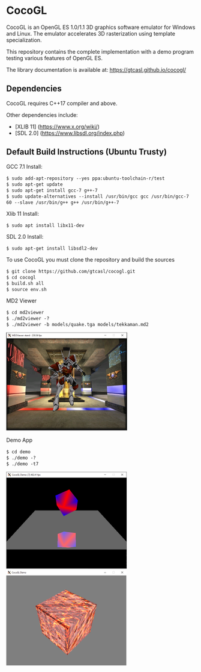 # CocoGL

CocoGL is an OpenGL ES 1.0/1.1 3D graphics software emulator for Windows and Linux.
The emulator accelerates 3D rasterization using template specialization.

This repository contains the complete implementation with a demo program testing various features of OpenGL ES.


The library documentation is available at:
https://gtcasl.github.io/cocogl/


Dependencies
------------
CocoGL requires C++17 compiler and above.

Other dependencies include:

  - [XLIB 11] (https://www.x.org/wiki/)
  - [SDL 2.0] (https://www.libsdl.org/index.php)

Default Build Instructions (Ubuntu Trusty)
------------------------------------------

GCC 7.1 Install:
  
    $ sudo add-apt-repository --yes ppa:ubuntu-toolchain-r/test
    $ sudo apt-get update
    $ sudo apt-get install gcc-7 g++-7
    $ sudo update-alternatives --install /usr/bin/gcc gcc /usr/bin/gcc-7 60 --slave /usr/bin/g++ g++ /usr/bin/g++-7

Xlib 11 Install:

    $ sudo apt install libx11-dev

SDL 2.0 Install:

    $ sudo apt-get install libsdl2-dev

To use CocoGL you must clone the repository and build the sources

    $ git clone https://github.com/gtcasl/cocogl.git
    $ cd cocogl
    $ build.sh all
    $ source env.sh   

MD2 Viewer    

    $ cd md2viewer
    $ ./md2viewer -?
    $ ./md2viewer -b models/quake.tga models/tekkaman.md2
    
![Screenshot2](screenshot3.png)

Demo App

    $ cd demo
    $ ./demo -?
    $ ./demo -t7

![Screenshot1](screenshot1.png) ![Screenshot2](screenshot2.png) 